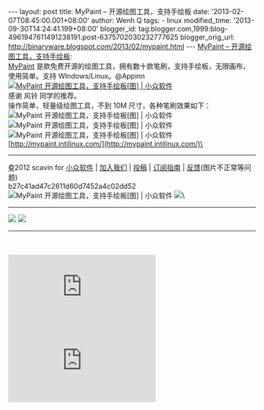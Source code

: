 --- layout: post title: MyPaint – 开源绘图工具，支持手绘板 date:
'2013-02-07T08:45:00.001+08:00' author: Wenh Q tags: - linux
modified\_time: '2013-09-30T14:24:41.199+08:00' blogger\_id:
tag:blogger.com,1999:blog-4961947611491238191.post-6375702030232777625
blogger\_orig\_url: http://binaryware.blogspot.com/2013/02/mypaint.html
--- [MyPaint –
开源绘图工具，支持手绘板](http://www.appinn.com/mypaint/): \
[MyPaint](http://www.appinn.com/mypaint/)
是款免费开源的绘图工具，拥有数十款笔刷，支持手绘板，无限画布，使用简单。支持
WIndows/Linux。@Appinn\
[![MyPaint 开源绘图工具，支持手绘板[图] |
小众软件](http://img3.appinn.com/images/201301/mypaint-2011-screenshots-anime_03.png/o "MyPaint 开源绘图工具，支持手绘板[图] | 小众软件")](http://www.appinn.com/mypaint/)\
感谢 风铃 同学的推荐。\
操作简单，轻量级绘图工具，不到 10M 尺寸，各种笔刷效果如下：\
![MyPaint 开源绘图工具，支持手绘板[图] |
小众软件](http://img3.appinn.com/images/201301/mypaint-brush.png/o "MyPaint 开源绘图工具，支持手绘板[图] | 小众软件")\
![MyPaint 开源绘图工具，支持手绘板[图] |
小众软件](http://img3.appinn.com/images/201301/mypaint-2011-screenshots-traditionnal_09.png/o "MyPaint 开源绘图工具，支持手绘板[图] | 小众软件")\
![MyPaint 开源绘图工具，支持手绘板[图] |
小众软件](http://www.appinn.com/wp-content/down.gif "点击右侧的链接下载本软件")
[http://mypaint.intilinux.com/](http://mypaint.intilinux.com/)\

* * * * *

[©](http://www.appinn.com/copyright/?utm_source=feeds&utm_medium=copyright&utm_campaign=feeds "版权声明")2012
scavin for
[小众软件](http://www.appinn.com/?utm_source=feeds&utm_medium=appinn&utm_campaign=feeds "本文来自小众软件")
|
[加入我们](http://www.appinn.com/join-us/?utm_source=feeds&utm_medium=joinus&utm_campaign=feeds "加入小众软件")
|
[投稿](http://www.appinn.com/contribute/?utm_source=feeds&utm_medium=contribute&utm_campaign=feeds "给小众软件投稿")
|
[订阅指南](http://www.appinn.com/feeds-subscribe/?utm_source=feeds&utm_medium=feedsubscribe&utm_campaign=feeds "可以分类订阅小众，Windows/MAC/游戏")
| [反馈](http://appinn.wufoo.com/forms/eccae-aeeae/)(图片不正常等问题)\
b27c41ad47c2611d60d7452a4c02dd52\
![MyPaint 开源绘图工具，支持手绘板[图] |
小众软件](http://s33.sitemeter.com/meter.asp?site=s33appinn "MyPaint 开源绘图工具，支持手绘板[图] | 小众软件")
![](http://appinn.feedsportal.com/c/33935/f/615575/s/283bbfe2/mf.gif)\
  ------------------------------------------------------------------------------------------------------------------------------------------------------------------------------------------------------------------------------------------------------------------------------------------------------- ------------------------------------------------------------------------------------------------------------------------------------------------------------------------------------------------------------------------------------------------------------------------------------------
  [![](http://res3.feedsportal.com/images/emailthis2.gif)](http://share.feedsportal.com/viral/sendEmail.cfm?lang=en&title=MyPaint+%E2%80%93+%E5%BC%80%E6%BA%90%E7%BB%98%E5%9B%BE%E5%B7%A5%E5%85%B7%EF%BC%8C%E6%94%AF%E6%8C%81%E6%89%8B%E7%BB%98%E6%9D%BF&link=http%3A%2F%2Fwww.appinn.com%2Fmypaint%2F)   [![](http://res3.feedsportal.com/images/bookmark.gif)](http://res.feedsportal.com/viral/bookmark.cfm?title=MyPaint+%E2%80%93+%E5%BC%80%E6%BA%90%E7%BB%98%E5%9B%BE%E5%B7%A5%E5%85%B7%EF%BC%8C%E6%94%AF%E6%8C%81%E6%89%8B%E7%BB%98%E6%9D%BF&link=http%3A%2F%2Fwww.appinn.com%2Fmypaint%2F)
  ------------------------------------------------------------------------------------------------------------------------------------------------------------------------------------------------------------------------------------------------------------------------------------------------------- ------------------------------------------------------------------------------------------------------------------------------------------------------------------------------------------------------------------------------------------------------------------------------------------

\
\
[![](http://da.feedsportal.com/r/151885222714/u/31/f/615575/c/33935/s/283bbfe2/a2.img)](http://da.feedsportal.com/r/151885222714/u/31/f/615575/c/33935/s/283bbfe2/a2.htm)![](http://pi.feedsportal.com/r/151885222714/u/31/f/615575/c/33935/s/283bbfe2/a2t.img)
